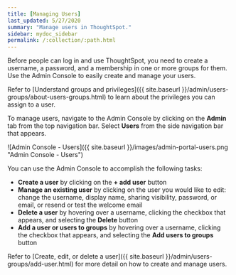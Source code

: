 ```yaml
---
title: [Managing Users]
last_updated: 5/27/2020
summary: "Manage users in ThoughtSpot."
sidebar: mydoc_sidebar
permalink: /:collection/:path.html
---
```

Before people can log in and use ThoughtSpot, you need to create a username, a
password, and a membership in one or more groups for them. Use the Admin Console to easily create and manage your users.

Refer to [Understand groups and privileges]({{ site.baseurl }}/admin/users-groups/about-users-groups.html) to learn about the privileges you can assign to a user.

To manage users, navigate to the Admin Console by clicking on the **Admin** tab from the top navigation bar. Select **Users** from the side navigation bar that appears.

![Admin Console - Users]({{ site.baseurl }}/images/admin-portal-users.png "Admin Console - Users")

You can use the Admin Console to accomplish the following tasks:
* **Create a user** by clicking on the **+ add user** button
* **Manage an existing user** by clicking on the user you would like to edit: change the username, display name, sharing visibility, password, or email, or resend or test the welcome email
* **Delete a user** by hovering over a username, clicking the checkbox that appears, and selecting the **Delete** button
* **Add a user or users to groups** by hovering over a username, clicking the checkbox that appears, and selecting the **Add users to groups** button

Refer to [Create, edit, or delete a user]({{ site.baseurl }}/admin/users-groups/add-user.html) for more detail on how to create and manage users.
